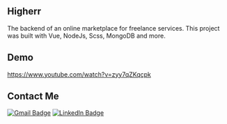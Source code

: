 ## Higherr 
The backend of an online marketplace for freelance services. This project was built with Vue, NodeJs, Scss, MongoDB and more.

## Demo
https://www.youtube.com/watch?v=zyy7qZKqcpk


## Contact Me
[![Gmail Badge](https://img.shields.io/badge/-hanalif619-c14438?style=social&logo=Gmail&logoColor=red&link=mailto:hanalif619@gmail.com)](mailto:hanalif619@gmail.com)
[![LinkedIn Badge](https://img.shields.io/badge/-LinkedIn-blue?style=social&logo=Linkedin&logoColor=blue&link=https://www.linkedin.com/in/hana-lipschutz/)](https://www.linkedin.com/in/hana-lipschutz/)
